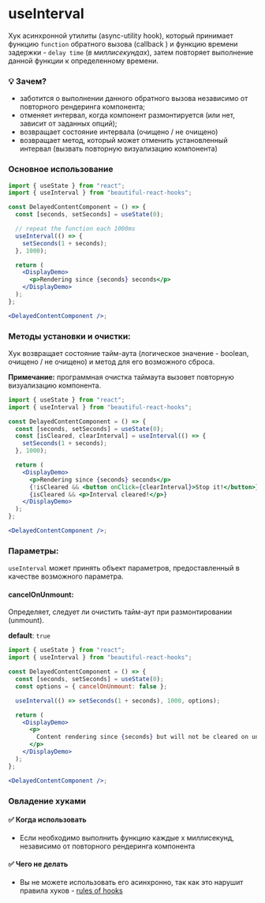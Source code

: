# useInterval

Хук асинхронной утилиты (async-utility hook), который принимает функцию `function` обратного вызова (callback ) и функцию времени задержки - `delay time` (_в миллисекундах_), затем повторяет
выполнение данной функции к определенному времени.

### 💡 Зачем?

- заботится о выполнении данного обратного вызова независимо от повторного рендеринга компонента;
- отменяет интервал, когда компонент размонтируется (или нет, зависит от заданных опций);
- возвращает состояние интервала (очищено / не очищено)
- возвращает метод, который может отменить установленный интервал (вызвать повторную визуализацию компонента)

### Основное использование

```jsx harmony
import { useState } from "react";
import { useInterval } from "beautiful-react-hooks";

const DelayedContentComponent = () => {
  const [seconds, setSeconds] = useState(0);

  // repeat the function each 1000ms
  useInterval(() => {
    setSeconds(1 + seconds);
  }, 1000);

  return (
    <DisplayDemo>
      <p>Rendering since {seconds} seconds</p>
    </DisplayDemo>
  );
};

<DelayedContentComponent />;
```

### Методы установки и очистки:

Хук возвращает состояние тайм-аута (логическое значение - boolean, очищено / не очищено) и метод для его возможного сброса.

**Примечание:** программная очистка таймаута вызовет повторную визуализацию компонента.

```jsx harmony
import { useState } from "react";
import { useInterval } from "beautiful-react-hooks";

const DelayedContentComponent = () => {
  const [seconds, setSeconds] = useState(0);
  const [isCleared, clearInterval] = useInterval(() => {
    setSeconds(1 + seconds);
  }, 1000);

  return (
    <DisplayDemo>
      <p>Rendering since {seconds} seconds</p>
      {!isCleared && <button onClick={clearInterval}>Stop it!</button>}
      {isCleared && <p>Interval cleared!</p>}
    </DisplayDemo>
  );
};

<DelayedContentComponent />;
```

### Параметры:

`useInterval` может принять объект параметров, предоставленный в качестве возможного параметра.

#### cancelOnUnmount:

Определяет, следует ли очистить тайм-аут при размонтировании (unmount).

**default**: `true`

```jsx harmony
import { useState } from "react";
import { useInterval } from "beautiful-react-hooks";

const DelayedContentComponent = () => {
  const [seconds, setSeconds] = useState(0);
  const options = { cancelOnUnmount: false };

  useInterval(() => setSeconds(1 + seconds), 1000, options);

  return (
    <DisplayDemo>
      <p>
        Content rendering since {seconds} but will not be cleared on unmount
      </p>
    </DisplayDemo>
  );
};

<DelayedContentComponent />;
```

### Овладение хуками

#### ✅ Когда использовать

- Если необходимо выполнить функцию каждые x миллисекунд, независимо от повторного рендеринга компонента

#### ✅ Чего не делать

- Вы не можете использовать его асинхронно, так как это нарушит правила хуков - [rules of hooks](https://reactjs.org/docs/hooks-rules.html)
